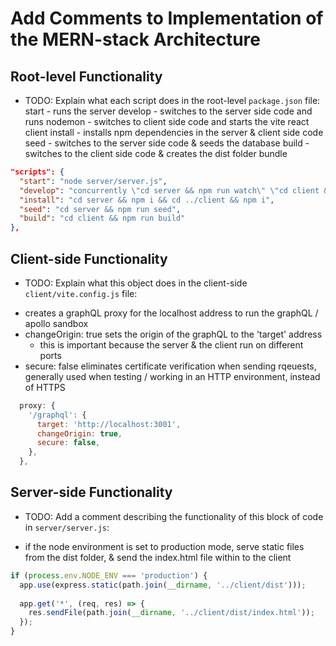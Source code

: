 # Add Comments to Implementation of the MERN-stack Architecture

## Root-level Functionality

* TODO: Explain what each script does in the root-level `package.json` file:
start - runs the server
develop - switches to the server side code and runs nodemon
        - switches to client side code and starts the vite react client
install - installs npm dependencies in the server & client side code
seed - switches to the server side code & seeds the database
build - switches to the client side code & creates the dist folder bundle

```json
"scripts": {
  "start": "node server/server.js",
  "develop": "concurrently \"cd server && npm run watch\" \"cd client && npm run dev\"",
  "install": "cd server && npm i && cd ../client && npm i",
  "seed": "cd server && npm run seed",
  "build": "cd client && npm run build"
},
```

## Client-side Functionality

* TODO: Explain what this object does in the client-side `client/vite.config.js` file:

- creates a graphQL proxy for the localhost address to run the graphQL / apollo sandbox
- changeOrigin: true sets the origin of the graphQL to the 'target' address
  - this is important because the server & the client run on different ports
- secure: false eliminates certificate verification when sending rqeuests, generally used when testing / working in an HTTP environment, instead of HTTPS

```js
  proxy: {
    '/graphql': {
      target: 'http://localhost:3001',
      changeOrigin: true,
      secure: false,
    },
  },
```

## Server-side Functionality

* TODO: Add a comment describing the functionality of this block of code in `server/server.js`:

- if the node environment is set to production mode, serve static files from the dist folder, & send the index.html file within to the client

```js
if (process.env.NODE_ENV === 'production') {
  app.use(express.static(path.join(__dirname, '../client/dist')));
  
  app.get('*', (req, res) => {
    res.sendFile(path.join(__dirname, '../client/dist/index.html'));
  });
}
```
